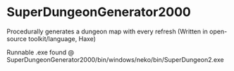 # SuperDungeonGenerator2000
Procedurally generates a dungeon map with every refresh (Written in open-source toolkit/language, Haxe)

Runnable .exe found @ SuperDungeonGenerator2000/bin/windows/neko/bin/SuperDungeon2.exe
